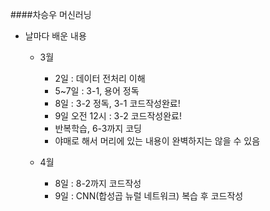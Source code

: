 ####차승우 머신러닝

* 날마다 배운 내용
  * 3월
    * 2일 : 데이터 전처리 이해
    * 5~7일 : 3-1, 용어 정독
    * 8일 : 3-2 정독, 3-1 코드작성완료!
    * 9일 오전 12시 : 3-2 코드작성완료!
    * 반복학습, 6-3까지 코딩
    * 야매로 해서 머리에 있는 내용이 완벽하지는 않을 수 있음


  * 4월
    * 8일 : 8-2까지 코드작성
    * 9일 : CNN(합성곱 뉴럴 네트워크) 복습 후 코드작성

